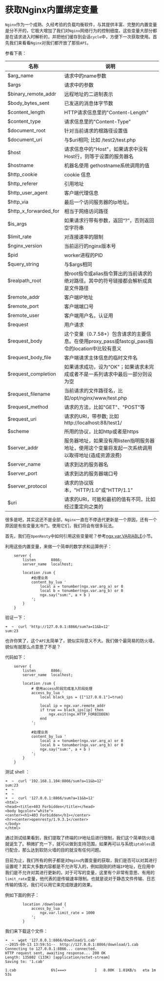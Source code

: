 # 获取Nginx内置绑定变量

`Nginx`作为一个成熟、久经考验的负载均衡软件，与其提供丰富、完整的内置变量是分不开的，它极大增加了我们对`Nginx`网络行为的控制细度。这些变量大部分都是在请求进入时解析的，并把他们缓存到会话`cycle`中，方便下一次获取使用。首先我们来看看`Nginx`对我们都开放了那些`API`。

参看下表：

|名称|说明|
|----|------|
|$arg_name                  |请求中的name参数|
|$args                      |请求中的参数|
|$binary_remote_addr        |远程地址的二进制表示|
|$body_bytes_sent           |已发送的消息体字节数|
|$content_length            |HTTP请求信息里的"Content-Length"|
|$content_type              |请求信息里的"Content-Type"|
|$document_root             |针对当前请求的根路径设置值|
|$document_uri              |与$uri相同; 比如 /test2/test.php|
|$host                      |请求信息中的"Host"，如果请求中没有Host行，则等于设置的服务器名|
|$hostname                  |机器名使用 gethostname系统调用的值|
|$http_cookie               |cookie 信息|
|$http_referer              |引用地址|
|$http_user_agent           |客户端代理信息|
|$http_via                  |最后一个访问服务器的Ip地址。|
|$http_x_forwarded_for      |相当于网络访问路径|
|$is_args                   |如果请求行带有参数，返回“?”，否则返回空字符串|
|$limit_rate                |对连接速率的限制|
|$nginx_version             |当前运行的nginx版本号|
|$pid                       |worker进程的PID|
|$query_string              |与$args相同|
|$realpath_root             |按root指令或alias指令算出的当前请求的绝对路径。其中的符号链接都会解析成真是文件路径|
|$remote_addr               |客户端IP地址|
|$remote_port               |客户端端口号|
|$remote_user               |客户端用户名，认证用|
|$request                   |用户请求|
|$request_body              |这个变量（0.7.58+）包含请求的主要信息。在使用proxy_pass或fastcgi_pass指令的location中比较有意义|
|$request_body_file         |客户端请求主体信息的临时文件名|
|$request_completion        |如果请求成功，设为"OK"；如果请求未完成或者不是一系列请求中最后一部分则设为空|
|$request_filename          |当前请求的文件路径名，比如/opt/nginx/www/test.php|
|$request_method            |请求的方法，比如"GET"、"POST"等|
|$request_uri               |请求的URI，带参数; 比如http://localhost:88/test1/|test2/test.php|
|$scheme                    |所用的协议，比如http或者是https|     
|$server_addr               |服务器地址，如果没有用listen指明服务器地址，使用这个变量将发起一次系统调用以取得地址(造成资源浪费)|
|$server_name                |请求到达的服务器名|
|$server_port                |请求到达的服务器端口号|
|$server_protocol            |请求的协议版本，"HTTP/1.0"或"HTTP/1.1"|
|$uri                        |请求的URI，可能和最初的值有不同，比如经过重定向之类的|

很多是吧，其实这还不是全部，`Nginx`一直在不停迭代更新是一个原因，还有一个原因是有些变量太冷门。使用它们，我们将会有很多玩法。

首先，我们在`OpenResty`中如何引用这些变量呢？参考[ngx.var.VARIABLE](http://wiki.nginx.org/HttpLuaModuleZh#ngx.var.VARIABLE)小节。

利用这些内置变量，来做一个简单的数学求和运算例子：

```nginx
    server {
        listen       8866;
        server_name  localhost;

        location /sum {
            #处理业务
            content_by_lua '
                local a = tonumber(ngx.var.arg_a) or 0
                local b = tonumber(ngx.var.arg_b) or 0
                ngx.say("sum:", a + b )
            ';
        }
    }
```

验证一下：

```shell
➜  ~  curl 'http://127.0.0.1:8866/sum?a=11&b=12'
sum:23
```

也许你笑了，这个`API`太简单了，貌似实际意义不大。我们做个最简易的防火墙，貌似有就那么点意思了不是？

代码如下：

```nginx
    server {
        listen       8866;
        server_name  localhost;

        location /sum {
            # 使用access阶段完成准入阶段处理
            access_by_lua '
                local black_ips = {["127.0.0.1"]=true}

                local ip = ngx.var.remote_addr
                if true == black_ips[ip] then
                    ngx.exit(ngx.HTTP_FORBIDDEN)
                end
            ';

            #处理业务
            content_by_lua '
                local a = tonumber(ngx.var.arg_a) or 0
                local b = tonumber(ngx.var.arg_b) or 0
                ngx.say("sum:", a + b )
            ';
        }
    }
```

测试 shell ：

```shell
➜  ~  curl '192.168.1.104:8866/sum?a=11&b=12'
sum:23
➜  ~
➜  ~
➜  ~  curl '127.0.0.1:8866/sum?a=11&b=12'
<html>
<head><title>403 Forbidden</title></head>
<body bgcolor="white">
<center><h1>403 Forbidden</h1></center>
<hr><center>openresty/1.9.3.1</center>
</body>
</html>
```

通过测试结果看到，我们提取了终端的`IP`地址后进行限制，我们这个简单防火墙就诞生了。稍微扩充一下，就可以做到支持范围，如果再可以与系统`iptables`进行配合，那么达到软防火墙的目的就没有任何问题。

目前为止，我们所有的例子都是对`Nginx`内置变量的获取，我们是否可以对其进行设置呢？其实大多数内容都是不允许写入的，例如刚刚的终端`IP`地址，在应用中我们是不允许对其进行更新的。对于可写的变量，这里有个非常有意思、有用的`limit_rate`变量，他代表的是传输速率限制。也就是说对于静态文件传输、日志传输的情况，我们可以用它来完成限速的效果。

例如下面的例子：

```nginx
        location /download {
            access_by_lua '
                ngx.var.limit_rate = 1000
            ';
        }
```

我们来下载这个文件：

```shell
➜  ~  wget '127.0.0.1:8866/download/1.cab'
--2015-09-13 13:59:51--  http://127.0.0.1:8866/download/1.cab
Connecting to 127.0.0.1:8866... connected.
HTTP request sent, awaiting response... 200 OK
Length: 135802 (133K) [application/octet-stream]
Saving to: '1.cab'

1.cab                6%[===>             ]   8.00K  1.01KB/s   eta 1m 53s
```


